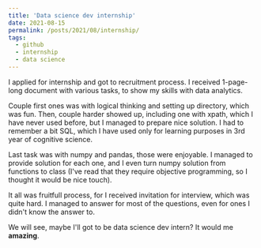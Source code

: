 ```yaml
---
title: 'Data science dev internship'
date: 2021-08-15
permalink: /posts/2021/08/internship/
tags:
  - github
  - internship
  - data science
---
```


I applied for internship and got to recruitment process.
I received 1-page-long document with various tasks, to show my skills with data analytics.

Couple first ones was with logical thinking and setting up directory, which was fun.
Then, couple harder showed up, including one with xpath, which I have never used before,
but I managed to prepare nice solution. I had to remember a bit SQL, which I have used
only for learning purposes in 3rd year of cognitive science.

Last task was with numpy and pandas, those were enjoyable. I managed to provide solution for
each one, and I even turn numpy solution from functions to class (I've read that they require
objective programming, so I thought it would be nice touch).

It all was fruitfull process, for I received invitation for interview, which was quite hard.
I managed to answer for most of the questions, even for ones I didn't know the answer to.

We will see, maybe I'll got to be data science dev intern? It would me **amazing**.
